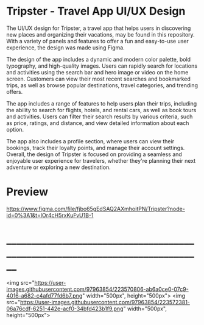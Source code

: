 # Tripster - Travel App UI/UX Design

The UI/UX design for Tripster, a travel app that helps users in discovering new places and organizing their vacations, may be found in this repository. With a variety of panels and features to offer a fun and easy-to-use user experience, the design was made using Figma.

The design of the app includes a dynamic and modern color palette, bold typography, and high-quality images. Users can rapidly search for locations and activities using the search bar and hero image or video on the home screen. Customers can view their most recent searches and bookmarked trips, as well as browse popular destinations, travel categories, and trending offers.

The app includes a range of features to help users plan their trips, including the ability to search for flights, hotels, and rental cars, as well as book tours and activities. Users can filter their search results by various criteria, such as price, ratings, and distance, and view detailed information about each option.

The app also includes a profile section, where users can view their bookings, track their loyalty points, and manage their account settings. Overall, the design of Tripster is focused on providing a seamless and enjoyable user experience for travelers, whether they're planning their next adventure or exploring a new destination.

# Preview 

https://www.figma.com/file/fjbo65gEdSAQ2AXmhoitPN/Tripster?node-id=0%3A1&t=lOr4cH5rxKuFvU1B-1

# ____________________________________________________________________________


<img src="https://user-images.githubusercontent.com/97963854/223570806-ab6a0ce0-07c9-4016-a682-c4afd77fd6b7.png" width="500px", height="500px"> <img src="https://user-images.githubusercontent.com/97963854/223572381-06a76cdf-6251-442e-acf0-34bfd423b1f9.png" width="500px", height="500px"> 

